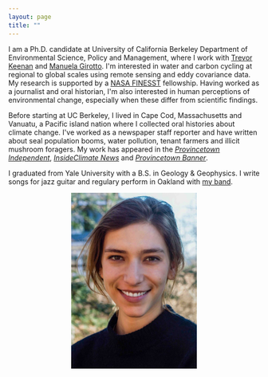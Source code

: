 ```yaml
---
layout: page
title: ""
---
```


I am a Ph.D. candidate at University of California Berkeley Department of Environmental Science, Policy and Management, where I work with [Trevor Keenan](https://www.keenangroup.info/) and [Manuela Girotto](https://nature.berkeley.edu/girottolab/). I'm interested in water and carbon cycling at regional to global scales using remote sensing and eddy covariance data. My research is supported by a [NASA FINESST](https://nspires.nasaprs.com/external/solicitations/summary!init.do?solId=%7b87947100-56AE-C4DC-C511-0349862D658A%7d&path=open) fellowship. Having worked as a journalist and oral historian, I'm also interested in human perceptions of environmental change, especially when these differ from scientific findings. 

Before starting at UC Berkeley, I lived in Cape Cod, Massachusetts and Vanuatu, a Pacific island nation where I collected oral histories about climate change. I've worked as a newspaper staff reporter and have written about seal population booms, water pollution, tenant farmers and illicit mushroom foragers. My work has appeared in the [_Provincetown Independent_](https://provincetownindependent.org/author/s-ruehr/), [_InsideClimate News_](https://insideclimatenews.org/news/01102019/hurricane-warm-water-climate-change-history-science-study-sediment-core-donnelly-muller/) and [_Provincetown Banner_](https://www.wickedlocal.com/story/provincetown-banner/2018/09/06/number-one-issue-at-ponds/10834043007/).

I graduated from Yale University with a B.S. in Geology & Geophysics. I write songs for jazz guitar and regulary perform in Oakland with [my band](https://www.instagram.com/soph.n.gabe/). 


<img src="/headshot.jpg" width="300" style="width:50%; display:block; margin:0 auto;"> 
